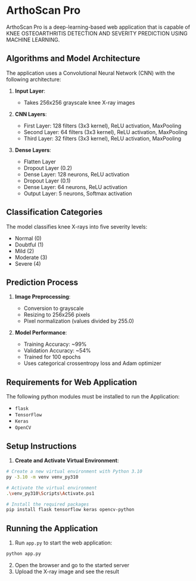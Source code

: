 # ArthoScan Pro

ArthoScan Pro is a deep-learning-based web application that is capable of KNEE OSTEOARTHRITIS DETECTION AND SEVERITY PREDICTION USING MACHINE LEARNING. 

## Algorithms and Model Architecture

The application uses a Convolutional Neural Network (CNN) with the following architecture:

1. **Input Layer**: 
   - Takes 256x256 grayscale knee X-ray images

2. **CNN Layers**:
   - First Layer: 128 filters (3x3 kernel), ReLU activation, MaxPooling
   - Second Layer: 64 filters (3x3 kernel), ReLU activation, MaxPooling
   - Third Layer: 32 filters (3x3 kernel), ReLU activation, MaxPooling

3. **Dense Layers**:
   - Flatten Layer
   - Dropout Layer (0.2)
   - Dense Layer: 128 neurons, ReLU activation
   - Dropout Layer (0.1)
   - Dense Layer: 64 neurons, ReLU activation
   - Output Layer: 5 neurons, Softmax activation

## Classification Categories

The model classifies knee X-rays into five severity levels:
- Normal (0)
- Doubtful (1)
- Mild (2)
- Moderate (3)
- Severe (4)

## Prediction Process

1. **Image Preprocessing**:
   - Conversion to grayscale
   - Resizing to 256x256 pixels
   - Pixel normalization (values divided by 255.0)

2. **Model Performance**:
   - Training Accuracy: ~99%
   - Validation Accuracy: ~54%
   - Trained for 100 epochs
   - Uses categorical crossentropy loss and Adam optimizer

## Requirements for Web Application

The following python modules must be installed to run the Application:
- ```flask```
- ```TensorFlow```
- ```Keras```
- ```OpenCV```

## Setup Instructions

1. **Create and Activate Virtual Environment**:
```bash
# Create a new virtual environment with Python 3.10
py -3.10 -m venv venv_py310

# Activate the virtual environment
.\venv_py310\Scripts\Activate.ps1

# Install the required packages
pip install flask tensorflow keras opencv-python
```

## Running the Application
1. Run ```app.py``` to start the web application:
```bash
python app.py
```
2. Open the browser and go to the started server
3. Upload the X-ray image and see the result

